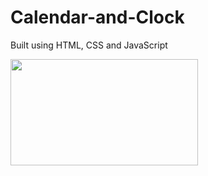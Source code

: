 # Calendar-and-Clock

Built using HTML, CSS and JavaScript

<img src="https://github.com/Shchuda/Calendar-and-Clock/assets/137898720/e5c5bf82-a1da-4af7-8eef-ca2cbb690ee9" width="300" height="170" />



